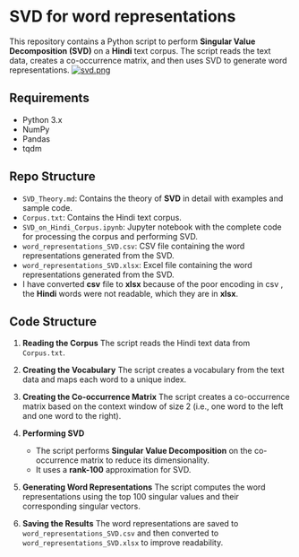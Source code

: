 # SVD for word representations

This repository contains a Python script to perform **Singular Value Decomposition (SVD)** on a **Hindi** text corpus. The script reads the text data, creates a co-occurrence matrix, and then uses SVD to generate word representations.
[![svd.png](https://i.postimg.cc/wTrGj2dL/svd.png)](https://postimg.cc/jLzX8z2S)
## Requirements

- Python 3.x
- NumPy
- Pandas
- tqdm

## Repo Structure
- `SVD_Theory.md`: Contains the theory of **SVD** in detail with examples and sample code.
- `Corpus.txt`: Contains the Hindi text corpus.
- `SVD_on_Hindi_Corpus.ipynb`: Jupyter notebook with the complete code for processing the corpus and performing SVD.
- `word_representations_SVD.csv`: CSV file containing the word representations generated from the SVD.
- `word_representations_SVD.xlsx`: Excel file containing the word representations generated from the SVD.
-  I have converted **csv** file to **xlsx** because of the poor encoding in csv , the **Hindi** words were not readable, which they are in **xlsx**.

## Code Structure

1. **Reading the Corpus**
    The script reads the Hindi text data from `Corpus.txt`.
2. **Creating the Vocabulary**
    The script creates a vocabulary from the text data and maps each word to a unique index.
3. **Creating the Co-occurrence Matrix**
    The script creates a co-occurrence matrix based on the context window of size 2 (i.e., one word to the left and one word to the right).
4. **Performing SVD**
    * The script performs **Singular Value Decomposition** on the co-occurrence matrix to reduce its dimensionality.
    * It uses a **rank-100** approximation for SVD.
5. **Generating Word Representations**
    The script computes the word representations using the top 100 singular values and their corresponding singular vectors.

6. **Saving the Results**
    The word representations are saved to `word_representations_SVD.csv` and then converted to `word_representations_SVD.xlsx` to improve readability.




